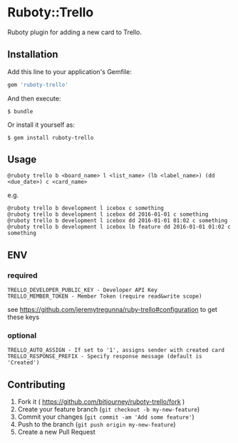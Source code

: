 # Ruboty::Trello

Ruboty plugin for adding a new card to Trello.

## Installation

Add this line to your application's Gemfile:

```ruby
gem 'ruboty-trello'
```

And then execute:

    $ bundle

Or install it yourself as:

    $ gem install ruboty-trello

## Usage

```
@ruboty trello b <board_name> l <list_name> (lb <label_name>) (dd <due_date>) c <card_name>
```

e.g.


```
@ruboty trello b development l icebox c something
@ruboty trello b development l icebox dd 2016-01-01 c something
@ruboty trello b development l icebox dd 2016-01-01 01:02 c something
@ruboty trello b development l icebox lb feature dd 2016-01-01 01:02 c something
```


## ENV

### required

```
TRELLO_DEVELOPER_PUBLIC_KEY - Developer API Key
TRELLO_MEMBER_TOKEN - Member Token (require read&write scope)
```

see https://github.com/jeremytregunna/ruby-trello#configuration to get these keys

### optional

```
TRELLO_AUTO_ASSIGN - If set to '1', assigns sender with created card
TRELLO_RESPONSE_PREFIX - Specify response message (default is 'Created')
```

## Contributing

1. Fork it ( https://github.com/bitjourney/ruboty-trello/fork )
2. Create your feature branch (`git checkout -b my-new-feature`)
3. Commit your changes (`git commit -am 'Add some feature'`)
4. Push to the branch (`git push origin my-new-feature`)
5. Create a new Pull Request
